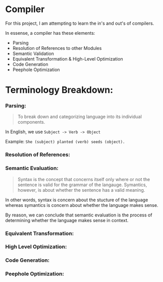 # Compiler

For this project, I am attempting to learn the in's and out's of compilers. 

In essense, a compiler has these elements: 

- Parsing
- Resolution of References to other Modules
- Semantic Validation
- Equivalent Transformation & High-Level Optimization
- Code Generation
- Peephole Optimization

# Terminology Breakdown:

### Parsing:

> To break down and categorizing language into its individual components. 

In English, we use `Subject -> Verb -> Object`

Example: `She (subject) planted (verb) seeds (object).`

### Resolution of References:

### Semantic Evaluation: 

> Syntax is the concept that concerns itself only where or not the sentence is valid for the grammar of the langauge. Symantics, however, is about whether the sentence has a valid meaning. 

In other words, syntax is concern about the stucture of the language whereas symantics is concern about whether the language makes sense. 

By reason, we can conclude that semantic evaluation is the process of determining whether the language makes sense in context. 

### Equivalent Transformation:

### High Level Optimization:

### Code Generation:

### Peephole Optimization:

